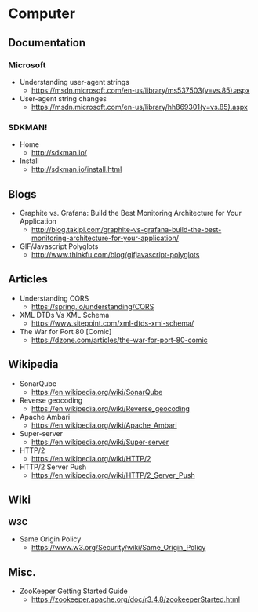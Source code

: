 # Computer
## Documentation
### Microsoft
* Understanding user-agent strings
  * https://msdn.microsoft.com/en-us/library/ms537503(v=vs.85).aspx
* User-agent string changes
  * https://msdn.microsoft.com/en-us/library/hh869301(v=vs.85).aspx

### SDKMAN!
* Home
  * http://sdkman.io/
* Install
  * http://sdkman.io/install.html

## Blogs
* Graphite vs. Grafana: Build the Best Monitoring Architecture for Your Application
  * http://blog.takipi.com/graphite-vs-grafana-build-the-best-monitoring-architecture-for-your-application/
* GIF/Javascript Polyglots
  * http://www.thinkfu.com/blog/gifjavascript-polyglots

## Articles
* Understanding CORS
  * https://spring.io/understanding/CORS
* XML DTDs Vs XML Schema
  * https://www.sitepoint.com/xml-dtds-xml-schema/
* The War for Port 80 [Comic]
  * https://dzone.com/articles/the-war-for-port-80-comic

## Wikipedia
* SonarQube
  * https://en.wikipedia.org/wiki/SonarQube
* Reverse geocoding
  * https://en.wikipedia.org/wiki/Reverse_geocoding
* Apache Ambari
  * https://en.wikipedia.org/wiki/Apache_Ambari
* Super-server
  * https://en.wikipedia.org/wiki/Super-server
* HTTP/2
  * https://en.wikipedia.org/wiki/HTTP/2
* HTTP/2 Server Push
  * https://en.wikipedia.org/wiki/HTTP/2_Server_Push

## Wiki
### W3C
* Same Origin Policy
  * https://www.w3.org/Security/wiki/Same_Origin_Policy

## Misc.
* ZooKeeper Getting Started Guide
  * https://zookeeper.apache.org/doc/r3.4.8/zookeeperStarted.html
